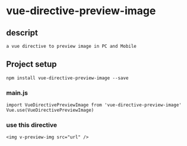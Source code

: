 # vue-directive-preview-image

## descript
```
a vue directive to preview image in PC and Mobile
```

## Project setup
```
npm install vue-directive-preview-image --save
```

### main.js
```
import VueDirectivePreviewImage from 'vue-directive-preview-image'
Vue.use(VueDirectivePreviewImage)
```

### use this directive
```
<img v-preview-img src="url" />
```
